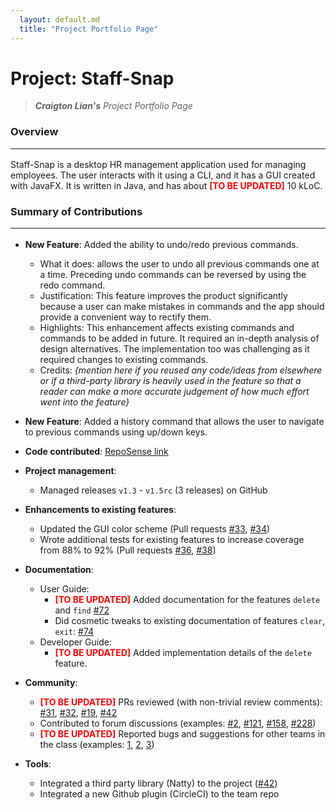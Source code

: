 ```yaml
---
  layout: default.md 
  title: "Project Portfolio Page"
---
```


# Project: Staff-Snap

> ***Craigton Lian's*** *Project Portfolio Page*<br>

### Overview<hr>
Staff-Snap is a desktop HR management application used for managing employees. The user interacts with it using a CLI, and it has a GUI created with JavaFX. It is written in Java, and has about <span style="color:red">**[TO BE UPDATED]**</span> 10 kLoC.

### Summary of Contributions<hr>

* **New Feature**: Added the ability to undo/redo previous commands.
  * What it does: allows the user to undo all previous commands one at a time. Preceding undo commands can be reversed by using the redo command.
  * Justification: This feature improves the product significantly because a user can make mistakes in commands and the app should provide a convenient way to rectify them.
  * Highlights: This enhancement affects existing commands and commands to be added in future. It required an in-depth analysis of design alternatives. The implementation too was challenging as it required changes to existing commands.
  * Credits: *{mention here if you reused any code/ideas from elsewhere or if a third-party library is heavily used in the feature so that a reader can make a more accurate judgement of how much effort went into the feature}*

* **New Feature**: Added a history command that allows the user to navigate to previous commands using up/down keys.

* **Code contributed**: [RepoSense link](https://nus-cs2103-ay2324s1.github.io/tp-dashboard/?search=craigtonlian&breakdown=true)

* **Project management**:
  * Managed releases `v1.3` - `v1.5rc` (3 releases) on GitHub

* **Enhancements to existing features**:
  * Updated the GUI color scheme (Pull requests [\#33](), [\#34]())
  * Wrote additional tests for existing features to increase coverage from 88% to 92% (Pull requests [\#36](), [\#38]())

* **Documentation**:
  * User Guide:
    * <span style="color:red">**[TO BE UPDATED]**</span> Added documentation for the features `delete` and `find` [\#72]()
    * Did cosmetic tweaks to existing documentation of features `clear`, `exit`: [\#74]()
  * Developer Guide:
    * <span style="color:red">**[TO BE UPDATED]**</span> Added implementation details of the `delete` feature.

* **Community**:
  * <span style="color:red">**[TO BE UPDATED]**</span> PRs reviewed (with non-trivial review comments): 
      [\#31](https://github.com/AY2324S1-CS2103T-W08-1/tp/pull/31), 
      [\#32](), 
      [\#19](), 
      [\#42]()
  * Contributed to forum discussions (examples: 
      [\#2](https://github.com/nus-cs2103-AY2324S1/forum/issues/2), 
      [\#121](https://github.com/nus-cs2103-AY2324S1/forum/issues/121), 
      [\#158](https://github.com/nus-cs2103-AY2324S1/forum/issues/158), 
      [\#228](https://github.com/nus-cs2103-AY2324S1/forum/issues/228))
  * <span style="color:red">**[TO BE UPDATED]**</span> Reported bugs and suggestions for other teams in the class (examples: [1](), [2](), [3]())

* **Tools**:
  * Integrated a third party library (Natty) to the project ([\#42]())
  * Integrated a new Github plugin (CircleCI) to the team repo
